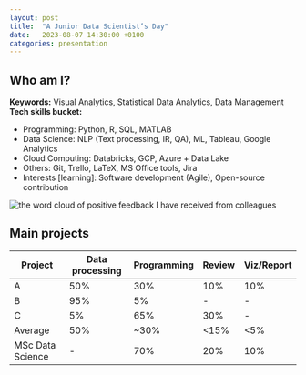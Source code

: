 ```yaml
---
layout: post
title:  "A Junior Data Scientist’s Day"
date:   2023-08-07 14:30:00 +0100
categories: presentation
---
```


## Who am I?

**Keywords:** Visual Analytics, Statistical Data Analytics, Data Management </br>
**Tech skills bucket:**
- Programming: Python, R, SQL, MATLAB
- Data Science: NLP (Text processing, IR, QA), ML, Tableau, Google Analytics
- Cloud Computing: Databricks, GCP, Azure + Data Lake
- Others: Git, Trello, LaTeX, MS Office tools, Jira
- Interests [learning]: Software development (Agile), Open-source contribution

![the word cloud of positive feedback I have received from colleagues](https://chaeyoonyunakim.github.io/assets/img/postive%feedback.png)


## Main projects

|Project|Data processing|Programming|Review|Viz/Report|
|-------|---------------|-----------|------|----------|
|A|50%|30%|10%|10%|
|B|95%|5%|-|-|
|C|5%|65%|30%|-|
|Average|50%|~30%|<15%|<5%|
|MSc Data Science|-|70%|20%|10%|